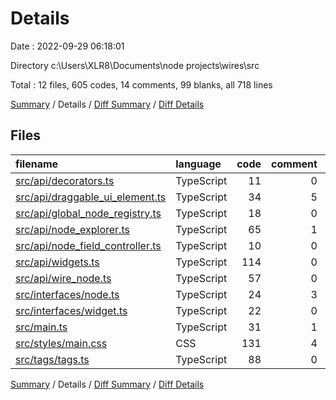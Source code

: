 # Details

Date : 2022-09-29 06:18:01

Directory c:\\Users\\XLR8\\Documents\\node projects\\wires\\src

Total : 12 files,  605 codes, 14 comments, 99 blanks, all 718 lines

[Summary](results.md) / Details / [Diff Summary](diff.md) / [Diff Details](diff-details.md)

## Files
| filename | language | code | comment | blank | total |
| :--- | :--- | ---: | ---: | ---: | ---: |
| [src/api/decorators.ts](/src/api/decorators.ts) | TypeScript | 11 | 0 | 0 | 11 |
| [src/api/draggable_ui_element.ts](/src/api/draggable_ui_element.ts) | TypeScript | 34 | 5 | 7 | 46 |
| [src/api/global_node_registry.ts](/src/api/global_node_registry.ts) | TypeScript | 18 | 0 | 5 | 23 |
| [src/api/node_explorer.ts](/src/api/node_explorer.ts) | TypeScript | 65 | 1 | 6 | 72 |
| [src/api/node_field_controller.ts](/src/api/node_field_controller.ts) | TypeScript | 10 | 0 | 3 | 13 |
| [src/api/widgets.ts](/src/api/widgets.ts) | TypeScript | 114 | 0 | 16 | 130 |
| [src/api/wire_node.ts](/src/api/wire_node.ts) | TypeScript | 57 | 0 | 12 | 69 |
| [src/interfaces/node.ts](/src/interfaces/node.ts) | TypeScript | 24 | 3 | 5 | 32 |
| [src/interfaces/widget.ts](/src/interfaces/widget.ts) | TypeScript | 22 | 0 | 6 | 28 |
| [src/main.ts](/src/main.ts) | TypeScript | 31 | 1 | 7 | 39 |
| [src/styles/main.css](/src/styles/main.css) | CSS | 131 | 4 | 23 | 158 |
| [src/tags/tags.ts](/src/tags/tags.ts) | TypeScript | 88 | 0 | 9 | 97 |

[Summary](results.md) / Details / [Diff Summary](diff.md) / [Diff Details](diff-details.md)